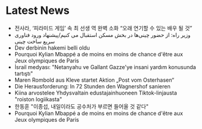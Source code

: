 # Latest News
-  전사라, ‘피라미드 게임’ 속 최 선생 역 완벽 소화 “오래 연기할 수 있는 배우 될 것”
-  وزیر راه: از حضور چینی‌ها در بخش مسکن استقبال می کنیم/پیشنهاد ورود فناوری سریع ساخت چینی
-  Dev derbinin hakemi belli oldu
-  Pourquoi Kylian Mbappé a de moins en moins de chance d'être aux Jeux olympiques de Paris
-  İsrail medyası: "Netanyahu ve Gallant Gazze'ye insani yardım konusunda tartıştı"
-  Maren Rombold aus Kleve startet Aktion „Post vom Osterhasen“
-  Die Herausforderung: In 72 Stunden den Wagnershof sanieren
-  Kiina arvostelee Yhdysvaltain edustajainhuoneen Tiktok-linjausta "roiston logiikasta"
-  한동훈 "이종섭, 내일이라도 공수처가 부르면 들어올 것 같다"
-  Pourquoi Kylian Mbappé a de moins en moins de chance d'être aux Jeux olympiques de Paris
